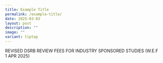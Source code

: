 ```yaml
---
title: Example Title
permalink: /example-title/
date: 2025-03-03
layout: post
description: ""
image: ""
variant: tiptap
---
```

<p>REVISED DSRB REVIEW FEES FOR INDUSTRY SPONSORED STUDIES (W.E.F 1 APR 2025)</p>